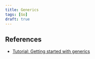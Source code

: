 ```yaml
---
title: Generics
tags: [Go]
draft: true
---
```


## References

- [Tutorial: Getting started with generics](https://go.dev/doc/tutorial/generics)
